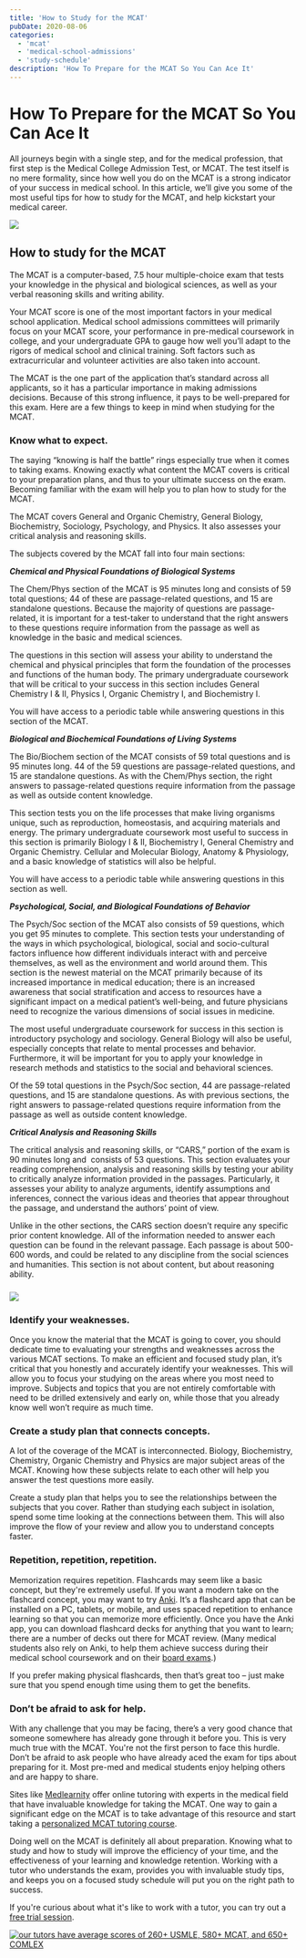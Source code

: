 ```yaml
---
title: 'How to Study for the MCAT'
pubDate: 2020-08-06
categories:
  - 'mcat'
  - 'medical-school-admissions'
  - 'study-schedule'
description: 'How To Prepare for the MCAT So You Can Ace It'
---
```


# **How To Prepare for the MCAT So You Can Ace It**

All journeys begin with a single step, and for the medical profession, that first step is the Medical College Admission Test, or MCAT. The test itself is no mere formality, since how well you do on the MCAT is a strong indicator of your success in medical school. In this article, we’ll give you some of the most useful tips for how to study for the MCAT, and help kickstart your medical career.

![](https://i2xfwztd2ksbegse.public.blob.vercel-storage.com/wp/2020/08/shutterstock_1723595515-1-300x225.jpg)

## **How to study for the MCAT**

The MCAT is a computer-based, 7.5 hour multiple-choice exam that tests your knowledge in the physical and biological sciences, as well as your verbal reasoning skills and writing ability. 

Your MCAT score is one of the most important factors in your medical school application. Medical school admissions committees will primarily focus on your MCAT score, your performance in pre-medical coursework in college, and your undergraduate GPA to gauge how well you’ll adapt to the rigors of medical school and clinical training. Soft factors such as extracurricular and volunteer activities are also taken into account. 

The MCAT is the one part of the application that’s standard across all applicants, so it has a particular importance in making admissions decisions. Because of this strong influence, it pays to be well-prepared for this exam. Here are a few things to keep in mind when studying for the MCAT.

### **Know what to expect.**

The saying “knowing is half the battle” rings especially true when it comes to taking exams. Knowing exactly what content the MCAT covers is critical to your preparation plans, and thus to your ultimate success on the exam. Becoming familiar with the exam will help you to plan how to study for the MCAT.

The MCAT covers General and Organic Chemistry, General Biology, Biochemistry, Sociology, Psychology, and Physics. It also assesses your critical analysis and reasoning skills.

The subjects covered by the MCAT fall into four main sections:

**_Chemical and Physical Foundations of Biological Systems_**

The Chem/Phys section of the MCAT is 95 minutes long and consists of 59 total questions; 44 of these are passage-related questions, and 15 are standalone questions. Because the majority of questions are passage-related, it is important for a test-taker to understand that the right answers to these questions require information from the passage as well as knowledge in the basic and medical sciences.

The questions in this section will assess your ability to understand the chemical and physical principles that form the foundation of the processes and functions of the human body. The primary undergraduate coursework that will be critical to your success in this section includes General Chemistry I & II, Physics I, Organic Chemistry I, and Biochemistry I. 

You will have access to a periodic table while answering questions in this section of the MCAT.

_**Biological and Biochemical Foundations of Living Systems**_

The Bio/Biochem section of the MCAT consists of 59 total questions and is 95 minutes long. 44 of the 59 questions are passage-related questions, and 15 are standalone questions. As with the Chem/Phys section, the right answers to passage-related questions require information from the passage as well as outside content knowledge.

This section tests you on the life processes that make living organisms unique, such as reproduction, homeostasis, and acquiring materials and energy. The primary undergraduate coursework most useful to success in this section is primarily Biology I & II, Biochemistry I, General Chemistry and Organic Chemistry. Cellular and Molecular Biology, Anatomy & Physiology, and a basic knowledge of statistics will also be helpful.

You will have access to a periodic table while answering questions in this section as well.

_**Psychological, Social, and Biological Foundations of Behavior**_

The Psych/Soc section of the MCAT also consists of 59 questions, which you get 95 minutes to complete. This section tests your understanding of the ways in which psychological, biological, social and socio-cultural factors influence how different individuals interact with and perceive themselves, as well as the environment and world around them. This section is the newest material on the MCAT primarily because of its increased importance in medical education; there is an increased awareness that social stratification and access to resources have a significant impact on a medical patient’s well-being, and future physicians need to recognize the various dimensions of social issues in medicine.

The most useful undergraduate coursework for success in this section is introductory psychology and sociology. General Biology will also be useful, especially concepts that relate to mental processes and behavior. Furthermore, it will be important for you to apply your knowledge in research methods and statistics to the social and behavioral sciences.

Of the 59 total questions in the Psych/Soc section, 44 are passage-related questions, and 15 are standalone questions. As with previous sections, the right answers to passage-related questions require information from the passage as well as outside content knowledge.

_**Critical Analysis and Reasoning Skills**_

The critical analysis and reasoning skills, or “CARS,” portion of the exam is 90 minutes long and  consists of 53 questions. This section evaluates your reading comprehension, analysis and reasoning skills by testing your ability to critically analyze information provided in the passages. Particularly, it assesses your ability to analyze arguments, identify assumptions and inferences, connect the various ideas and theories that appear throughout the passage, and understand the authors’ point of view.

Unlike in the other sections, the CARS section doesn’t require any specific prior content knowledge. All of the information needed to answer each question can be found in the relevant passage. Each passage is about 500-600 words, and could be related to any discipline from the social sciences and humanities. This section is not about content, but about reasoning ability.

### ![](https://i2xfwztd2ksbegse.public.blob.vercel-storage.com/wp/2020/08/shutterstock_1535364272-1-300x200.jpg)

### Identify your weaknesses.

Once you know the material that the MCAT is going to cover, you should dedicate time to evaluating your strengths and weaknesses across the various MCAT sections. To make an efficient and focused study plan, it’s critical that you honestly and accurately identify your weaknesses. This will allow you to focus your studying on the areas where you most need to improve. Subjects and topics that you are not entirely comfortable with need to be drilled extensively and early on, while those that you already know well won’t require as much time.

### **Create a study plan that connects concepts.**

A lot of the coverage of the MCAT is interconnected. Biology, Biochemistry, Chemistry, Organic Chemistry and Physics are major subject areas of the MCAT. Knowing how these subjects relate to each other will help you answer the test questions more easily.

Create a study plan that helps you to see the relationships between the subjects that you cover. Rather than studying each subject in isolation, spend some time looking at the connections between them. This will also improve the flow of your review and allow you to understand concepts faster.

### **Repetition, repetition, repetition.**

Memorization requires repetition. Flashcards may seem like a basic concept, but they're extremely useful. If you want a modern take on the flashcard concept, you may want to try [Anki](https://apps.ankiweb.net/). It’s a flashcard app that can be installed on a PC, tablets, or mobile, and uses spaced repetition to enhance learning so that you can memorize more efficiently. Once you have the Anki app, you can download flashcard decks for anything that you want to learn; there are a number of decks out there for MCAT review. (Many medical students also rely on Anki, to help them achieve success during their medical school coursework and on their [board exams](https://www.medlearnity.com/usmle/).)

If you prefer making physical flashcards, then that’s great too – just make sure that you spend enough time using them to get the benefits.

### **Don’t be afraid to ask for help.**

With any challenge that you may be facing, there’s a very good chance that someone somewhere has already gone through it before you. This is very much true with the MCAT. You're not the first person to face this hurdle. Don’t be afraid to ask people who have already aced the exam for tips about preparing for it. Most pre-med and medical students enjoy helping others and are happy to share.

Sites like [Medlearnity](https://www.medlearnity.com) offer online tutoring with experts in the medical field that have invaluable knowledge for taking the MCAT. One way to gain a significant edge on the MCAT is to take advantage of this resource and start taking a [personalized MCAT tutoring course](https://www.medlearnity.com/mcat/).

Doing well on the MCAT is definitely all about preparation. Knowing what to study and how to study will improve the efficiency of your time, and the effectiveness of your learning and knowledge retention. Working with a tutor who understands the exam, provides you with invaluable study tips, and keeps you on a focused study schedule will put you on the right path to success.

If you're curious about what it's like to work with a tutor, you can try out a [free trial session](https://www.medlearnity.com/start-here/).

[![our tutors have average scores of 260+ USMLE, 580+ MCAT, and 650+ COMLEX](https://i2xfwztd2ksbegse.public.blob.vercel-storage.com/wp/2022/06/05-our-tutors-have-average-scores.png)](https://www.medlearnity.com/our-tutors/)
